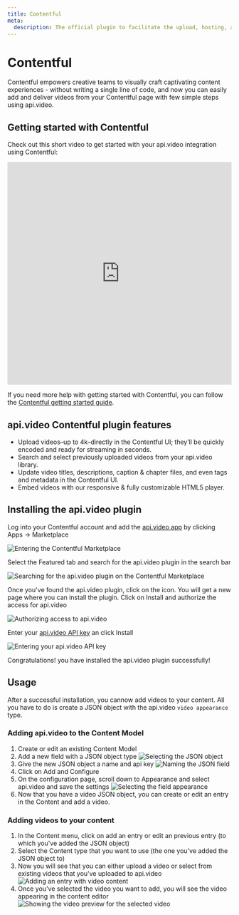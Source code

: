 ```yaml
---
title: Contentful
meta: 
  description: The official plugin to facilitate the upload, hosting, and sharing of your videos in your Contentful applications.
---
```


# Contentful

Contentful empowers creative teams to visually craft captivating content experiences - without writing a single line of code, and now you can easily add and deliver videos from your Contentful page with few simple steps using api.video.

## Getting started with Contentful

Check out this short video to get started with your api.video integration using Contentful:

<iframe src="https://embed.api.video/vod/vi5JneNdCPYd2YwIbaBCF92C#hide-title" type="text/html" width="100%" height="500" frameborder="0" scrolling="no" allowfullscreen="true"></iframe>

If you need more help with getting started with Contentful, you can follow the [Contentful getting started guide](https://www.contentful.com/help/contentful-101/).

## api.video Contentful plugin features

* Upload videos–up to 4k–directly in the Contentful UI; they’ll be quickly encoded and ready for streaming in seconds.
* Search and select previously uploaded videos from your api.video library.
* Update video titles, descriptions, caption & chapter files, and even tags and metadata in the Contentful UI.
* Embed videos with our responsive & fully customizable HTML5 player.

## Installing the api.video plugin

Log into your Contentful account and add the [api.video app](https://www.contentful.com/marketplace/app/api-video/) by clicking Apps -> Marketplace

![Entering the Contentful Marketplace](/_assets/nocode/contentful/contentful-marketplace.png)

Select the Featured tab and search for the api.video plugin in the search bar

![Searching for the api.video plugin on the Contentful Marketplace](/_assets/nocode/contentful/contentful-search.png)

Once you've found the api.video plugin, click on the icon. You will get a new page where you can install the plugin. Click on Install and authorize the access for api.video

![Authorizing access to api.video](/_assets/nocode/contentful/contentful-auth.png)

Enter your [api.video API key](https://docs.api.video/reference/authentication-guide#retrieve-your-apivideo-api-key) an click Install

![Entering your api.video API key](/_assets/nocode/contentful/contentful-apikey.png)

Congratulations! you have installed the api.video plugin successfully!

## Usage

After a successful installation, you cannow add videos to your content. All you have to do is create a JSON object with the api.video `video appearance` type.

### Adding api.video to the Content Model

1. Create or edit an existing Content Model
2. Add a new field with a JSON object type
![Selecting the JSON object](/_assets/nocode/contentful/contentful-select-object.png)
3. Give the new JSON object a name and api key 
![Naming the JSON field](/_assets/nocode/contentful/contentful-field-name.png)
4. Click on Add and Configure
5. On the configuration page, scroll down to Appearance and select api.video and save the settings
![Selecting the field appearance](/_assets/nocode/contentful/contentful-appearance.png)
6. Now that you have a video JSON object, you can create or edit an entry in the Content and add a video.

### Adding videos to your content

1. In the Content menu, click on add an entry or edit an previous entry (to which you've added the JSON object)
2. Select the Content type that you want to use (the one you've added the JSON object to)
3. Now you will see that you can either upload a video or select from existing videos that you've uploaded to api.video
![Adding an entry with video content](/_assets/nocode/contentful/contentful-new-entry.png)
4. Once you've selected the video you want to add, you will see the video appearing in the content editor
![Showing the video preview for the selected video](/_assets/nocode/contentful/contentful-selected-video.png)
